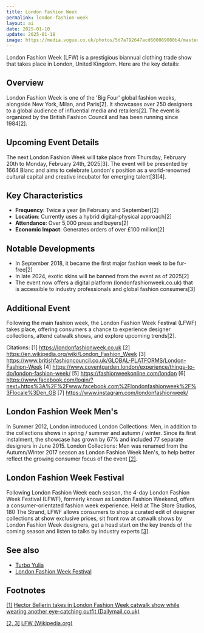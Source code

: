 ```yaml
---
title: London Fashion Week
permalink: london-fashion-week
layout: ai
date: 2025-01-10
update: 2025-01-18
image: https://media.vogue.co.uk/photos/5d7a792647acd600089080b4/master/pass/MQQ3YLgQ.jpeg
---
```


London Fashion Week (LFW) is a prestigious biannual clothing trade show that takes place in London, United Kingdom. Here are the key details:

## Overview
London Fashion Week is one of the 'Big Four' global fashion weeks, alongside New York, Milan, and Paris[2]. It showcases over 250 designers to a global audience of influential media and retailers[2]. The event is organized by the British Fashion Council and has been running since 1984[2].

## Upcoming Event Details
The next London Fashion Week will take place from Thursday, February 20th to Monday, February 24th, 2025[3]. The event will be presented by 1664 Blanc and aims to celebrate London's position as a world-renowned cultural capital and creative incubator for emerging talent[3][4].

## Key Characteristics
- **Frequency**: Twice a year (in February and September)[2]
- **Location**: Currently uses a hybrid digital-physical approach[2]
- **Attendance**: Over 5,000 press and buyers[2]
- **Economic Impact**: Generates orders of over £100 million[2]

## Notable Developments
- In September 2018, it became the first major fashion week to be fur-free[2]
- In late 2024, exotic skins will be banned from the event as of 2025[2]
- The event now offers a digital platform (londonfashionweek.co.uk) that is accessible to industry professionals and global fashion consumers[3]

## Additional Event
Following the main fashion week, the London Fashion Week Festival (LFWF) takes place, offering consumers a chance to experience designer collections, attend catwalk shows, and explore upcoming trends[2].

Citations:
[1] https://londonfashionweek.co.uk
[2] https://en.wikipedia.org/wiki/London_Fashion_Week
[3] https://www.britishfashioncouncil.co.uk/GLOBAL-PLATFORMS/London-Fashion-Week
[4] https://www.coventgarden.london/experience/things-to-do/london-fashion-week/
[5] https://fashionweekonline.com/london
[6] https://www.facebook.com/login/?next=https%3A%2F%2Fwww.facebook.com%2Flondonfashionweek%2F%3Flocale%3Den_GB
[7] https://www.instagram.com/londonfashionweek/

## London Fashion Week Men's

In Summer 2012, London introduced London Collections: Men, in addition to the collections shows in spring / summer and autumn / winter. Since its first instalment, the showcase has grown by 67% and included 77 separate designers in June 2015. London Collections: Men was renamed from the Autumn/Winter 2017 season as London Fashion Week Men's, to help better reflect the growing consumer focus of the event <span id="a2">[\[2\]](#f2)</span>.

## London Fashion Week Festival

Following London Fashion Week each season, the 4-day London Fashion Week Festival (LFWF), formerly known as London Fashion Weekend, offers a consumer-orientated fashion week experience. Held at The Store Studios, 180 The Strand, LFWF allows consumers to shop a curated edit of designer collections at show exclusive prices, sit front row at catwalk shows by London Fashion Week designers, get a head start on the key trends of the coming season and listen to talks by industry experts <span id="a2">[\[3\]](#f2)</span>.

## See also

+ [Turbo Yulia](turbo-yulia)
+ [London Fashion Week Festival](index)

## Footnotes

[[1]](#a1) <span id="f1"></span> [Hector Bellerin takes in London Fashion Week catwalk show while wearing another eye-catching outfit (Dailymail.co.uk)](https://www.dailymail.co.uk/sport/football/article-6563563/Hector-Bellerin-takes-London-Fashion-Week-catwalk-wearing-eye-catching-outfit.html)

[[2, 3]](#a2) <span id="f2"></span> [LFW (Wikipedia.org)](https://en.wikipedia.org/wiki/London_Fashion_Week)
